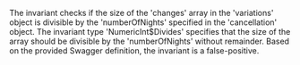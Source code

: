 The invariant checks if the size of the 'changes' array in the 'variations' object is divisible by the 'numberOfNights' specified in the 'cancellation' object. The invariant type 'NumericInt$Divides' specifies that the size of the array should be divisible by the 'numberOfNights' without remainder. Based on the provided Swagger definition, the invariant is a false-positive.

